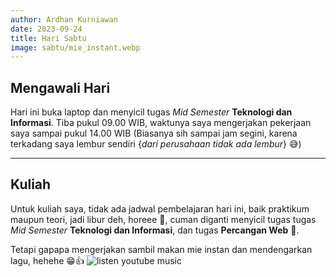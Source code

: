 ```yaml
---
author: Ardhan Kurniawan
date: 2023-09-24
title: Hari Sabtu
image: sabtu/mie_instant.webp
---
```


## Mengawali Hari
Hari ini buka laptop dan menyicil tugas *Mid Semester* **Teknologi dan Informasi**. Tiba pukul 09.00 WIB, waktunya saya mengerjakan pekerjaan saya sampai pukul 14.00 WIB (Biasanya sih sampai jam segini, karena terkadang saya lembur sendiri {*dari perusahaan tidak ada lembur*} 😅)

--------------------------------------------------------

## Kuliah
Untuk kuliah saya, tidak ada jadwal pembelajaran hari ini, baik praktikum maupun teori, jadi libur deh, horeee 🥳, cuman diganti menyicil tugas tugas *Mid Semester* **Teknologi dan Informasi**, dan tugas **Percangan Web** 🥲.

Tetapi gapapa mengerjakan sambil makan mie instan dan mendengarkan lagu, hehehe 😁👍
![listen youtube music](/images/sabtu/listen_music.webp "listen youtube music")